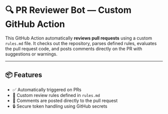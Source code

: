 # 🔍 PR Reviewer Bot — Custom GitHub Action

This GitHub Action automatically **reviews pull requests** using a custom `rules.md` file. It checks out the repository, parses defined rules, evaluates the pull request code, and posts comments directly on the PR with suggestions or warnings.

---

## 📦 Features

- ✅ Automatically triggered on PRs
- 📜 Custom review rules defined in `rules.md`
- 💬 Comments are posted directly to the pull request
- 🔒 Secure token handling using GitHub secrets
